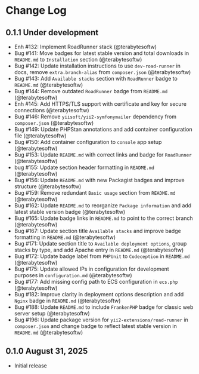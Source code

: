# Change Log

## 0.1.1 Under development

- Enh #132: Implement RoadRunner stack (@terabytesoftw)
- Bug #141: Move badges for latest stable version and total downloads in `README.md` to `Installation` section (@terabytesoftw)
- Bug #142: Update installation instructions to use `dev-road-runner` in docs, remove  `extra.branch-alias` from `composer.json` (@terabytesoftw)
- Bug #143: Add `Available stacks` section with `RoadRunner` badge to `README.md` (@terabytesoftw)
- Bug #144: Remove outdated `RoadRunner` badge from `README.md` (@terabytesoftw)
- Enh #145: Add HTTPS/TLS support with certificate and key for secure connections (@terabytesoftw)
- Bug #146: Remove `yiisoft/yii2-symfonymailer` dependency from `composer.json` (@terabytesoftw)
- Bug #149: Update PHPStan annotations and add container configuration file (@terabytesoftw)
- Bug #150: Add container configuration to `console` app setup (@terabytesoftw)
- Bug #153: Update `README.md` with correct links and badge for `RoadRunner` (@terabytesoftw)
- bug #155: Update section header formatting in `README.md` (@terabytesoftw)
- Bug #156: Update `README.md` with new Packagist badges and improve structure (@terabytesoftw)
- Bug #159: Remove redundant `Basic usage` section from `README.md` (@terabytesoftw)
- Bug #162: Update `README.md` to reorganize `Package information` and add latest stable version badge (@terabytesoftw)
- Bug #165: Update badge links in `README.md` to point to the correct branch (@terabytesoftw)
- Bug #167: Update section title `Available stacks` and improve badge formatting in `README.md` (@terabytesoftw)
- Bug #171: Update section title to `Available deployment options`, group stacks by type, and add Apache entry in `README.md` (@terabytesoftw)
- Bug #172: Update badge label from `PHPUnit` to `Codeception` in `README.md` (@terabytesoftw)
- Bug #175: Update allowed IPs in configuration for development purposes in `configuration.md` (@terabytesoftw)
- Bug #177: Add missing config path to ECS configuration in `ecs.php` (@terabytesoftw)
- Bug #182: Improve clarity in deployment options description and add `Nginx` badge in `README.md` (@terabytesoftw)
- Bug #188: Update `README.md` to include `FrankenPHP` badge for classic web server setup (@terabytesoftw)
- Bug #196: Update package version for `yii2-extensions/road-runner` in `composer.json` and change badge to reflect latest stable version in `README.md` (@terabytesoftw)

## 0.1.0 August 31, 2025

- Initial release

